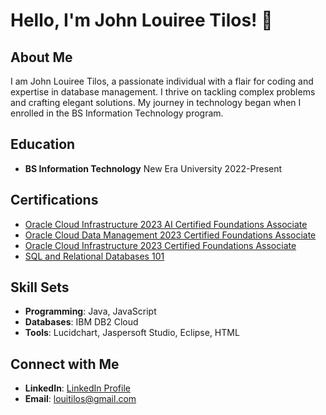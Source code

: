 # Hello, I'm John Louiree Tilos! 👋

## About Me

I am John Louiree Tilos, a passionate individual with a flair for coding and expertise in database management. I thrive on tackling complex problems and crafting elegant solutions. My journey in technology began when I enrolled in the BS Information Technology program.

## Education

- **BS Information Technology**
  New Era University
  2022-Present

## Certifications

- [Oracle Cloud Infrastructure 2023 AI Certified Foundations Associate](https://catalog-education.oracle.com/pls/certview/sharebadge?id=CAE2140ED991AE4FC8B29576CC212E7519846DD804E4547B97F1AC08B180FC9E)
- [Oracle Cloud Data Management 2023 Certified Foundations Associate](https://catalog-education.oracle.com/pls/certview/sharebadge?id=9CBAED8C96555ED3E721E152F12456883774740A7A64A52C296EB08B839B902F)
- [Oracle Cloud Infrastructure 2023 Certified Foundations Associate](https://catalog-education.oracle.com/pls/certview/sharebadge?id=58517D4C517C083993841E5496ADA0FD8FE853F2C674CD4FB6FBC50103197B5C)
- [SQL and Relational Databases 101](https://courses.cognitiveclass.ai/certificates/95e101d1d8194edbb2eff2bb50fa2fa1)

## Skill Sets

- **Programming**: Java, JavaScript
- **Databases**: IBM DB2 Cloud
- **Tools**: Lucidchart, Jaspersoft Studio, Eclipse, HTML

## Connect with Me

- **LinkedIn**: [LinkedIn Profile](https://www.linkedin.com/in/john-louiree-tilos-3212a82a0/)
- **Email**: louitilos@gmail.com

